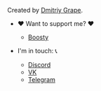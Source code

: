 Created by [Dmitriy Grape](https://github.com/GrapeoffJS).

* ❤️ Want to support me? ❤️
  * [Boosty](https://boosty.to/grapeoff)


* I'm in touch: 📞
  * [Discord](https://discord.com/users/507949027896328193)
  * [VK](https://vk.com/grapeoffjs)
  * [Telegram](https://t.me/grapeoffjs)
